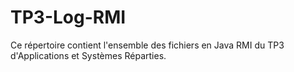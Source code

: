 # TP3-Log-RMI
Ce répertoire contient l'ensemble des fichiers en Java RMI du TP3 d'Applications et Systèmes Réparties.
